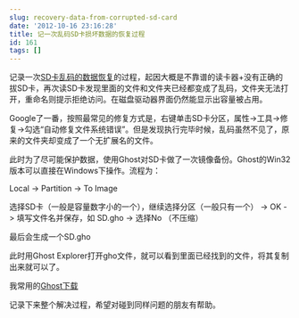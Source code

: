 ```yaml
---
slug: recovery-data-from-corrupted-sd-card
date: '2012-10-16 23:16:28'
title: 记一次乱码SD卡损坏数据的恢复过程
id: 161
tags: []
---
```


记录一次[SD卡乱码的数据恢复](http://avnpc.com/pages/recovery-data-from-corrupted-sd-card)的过程，起因大概是不靠谱的读卡器+没有正确的拔SD卡，再次读SD卡发现里面的文件和文件夹已经都变成了乱码，文件夹无法打开，重命名则提示拒绝访问。在磁盘驱动器界面仍然能显示出容量被占用。

Google了一番，按照最常见的修复方式是，右键单击SD卡分区，属性->工具->修复->勾选“自动修复文件系统错误”。但是发现执行完毕时候，乱码虽然不见了，原来的文件夹却变成了一个无扩展名的文件。

此时为了尽可能保护数据，使用Ghost对SD卡做了一次镜像备份。Ghost的Win32版本可以直接在Windows下操作。流程为：

Local -> Partition -> To Image

选择SD卡（一般是容量数字小的一个），继续选择分区（一般只有一个） -> OK -> 填写文件名并保存，如 SD.gho -> 选择No （不压缩）

最后会生成一个SD.gho

此时用Ghost Explorer打开gho文件，就可以看到里面已经找到的文件，将其复制出来就可以了。

我常用的[Ghost下载](http://www.bego.cc/file/10053318)

记录下来整个解决过程，希望对碰到同样问题的朋友有帮助。

